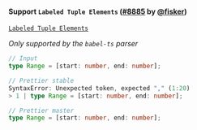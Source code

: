 #### Support `Labeled Tuple Elements` ([#8885](https://github.com/prettier/prettier/pull/8885) by [@fisker](https://github.com/fisker))

[`Labeled Tuple Elements`](https://devblogs.microsoft.com/typescript/announcing-typescript-4-0-beta/#labeled-tuple-elements)

_Only supported by the `babel-ts` parser_

<!-- prettier-ignore -->
```ts
// Input
type Range = [start: number, end: number];

// Prettier stable
SyntaxError: Unexpected token, expected "," (1:20)
> 1 | type Range = [start: number, end: number];

// Prettier master
type Range = [start: number, end: number];
```
